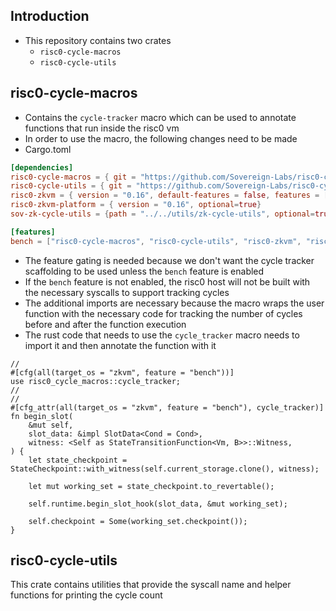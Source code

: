 ## Introduction
* This repository contains two crates 
  * `risc0-cycle-macros`
  * `risc0-cycle-utils`

## risc0-cycle-macros
* Contains the `cycle-tracker` macro which can be used to annotate functions that run inside the risc0 vm
* In order to use the macro, the following changes need to be made
* Cargo.toml
```toml
[dependencies]
risc0-cycle-macros = { git = "https://github.com/Sovereign-Labs/risc0-cycle-macros.git", rev="362a5a7", optional = true }
risc0-cycle-utils = { git = "https://github.com/Sovereign-Labs/risc0-cycle-macros.git", rev="362a5a7", optional = true }
risc0-zkvm = { version = "0.16", default-features = false, features = ["std"], optional=true}
risc0-zkvm-platform = { version = "0.16", optional=true}
sov-zk-cycle-utils = {path = "../../utils/zk-cycle-utils", optional=true}

[features]
bench = ["risc0-cycle-macros", "risc0-cycle-utils", "risc0-zkvm", "risc0-zkvm-platform"]
```
* The feature gating is needed because we don't want the cycle tracker scaffolding to be used unless the `bench` feature is enabled
* If the `bench` feature is not enabled, the risc0 host will not be built with the necessary syscalls to support tracking cycles
* The additional imports are necessary because the macro wraps the user function with the necessary code for tracking the number of cycles before and after the function execution
* The rust code that needs to use the `cycle_tracker` macro needs to import it and then annotate the function with it
```rust,ignore
//
#[cfg(all(target_os = "zkvm", feature = "bench"))]
use risc0_cycle_macros::cycle_tracker;
// 
//
#[cfg_attr(all(target_os = "zkvm", feature = "bench"), cycle_tracker)]
fn begin_slot(
    &mut self,
    slot_data: &impl SlotData<Cond = Cond>,
    witness: <Self as StateTransitionFunction<Vm, B>>::Witness,
) {
    let state_checkpoint = StateCheckpoint::with_witness(self.current_storage.clone(), witness);

    let mut working_set = state_checkpoint.to_revertable();

    self.runtime.begin_slot_hook(slot_data, &mut working_set);

    self.checkpoint = Some(working_set.checkpoint());
}
```

## risc0-cycle-utils
This crate contains utilities that provide the syscall name and helper functions for printing the cycle count